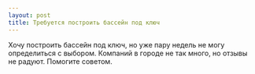 ```yaml
---
layout: post 
title: Требуется построить бассейн под ключ 
--- 
```

Хочу построить бассейн под ключ, но уже пару недель не могу определиться с выбором. Компаний в городе не так много, но отзывы не радуют. Помогите советом.